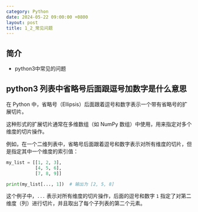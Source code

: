 ```yaml
---
category: Python
date: 2024-05-22 09:00:00 +0800
layout: post
title: 1_2_常见问题
---
```

## 简介

+ python3中常见的问题

## python3 列表中省略号后面跟逗号加数字是什么意思

在 Python 中，省略号（Ellipsis）后面跟着逗号和数字表示一个带有省略号的扩展切片。

这种形式的扩展切片通常在多维数组（如 NumPy 数组）中使用，用来指定对多个维度的切片操作。

例如，在一个二维列表中，省略号后面跟着逗号和数字表示对所有维度的切片，但是指定其中一个维度的索引值：

```python
my_list = [[1, 2, 3],
           [4, 5, 6],
           [7, 8, 9]]

print(my_list[..., 1])  # 输出为 [2, 5, 8]
```

这个例子中，`...` 表示对所有维度的切片操作，后面的逗号和数字 `1` 指定了对第二维度（列）进行切片，并且取出了每个子列表的第二个元素。